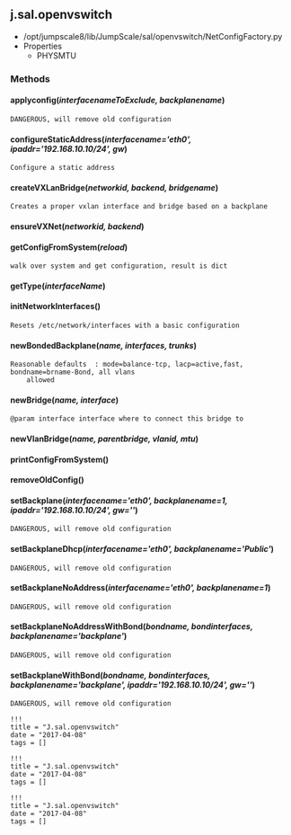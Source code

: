 <!-- toc -->
## j.sal.openvswitch

- /opt/jumpscale8/lib/JumpScale/sal/openvswitch/NetConfigFactory.py
- Properties
    - PHYSMTU

### Methods

#### applyconfig(*interfacenameToExclude, backplanename*) 

```
DANGEROUS, will remove old configuration

```

#### configureStaticAddress(*interfacename='eth0', ipaddr='192.168.10.10/24', gw*) 

```
Configure a static address

```

#### createVXLanBridge(*networkid, backend, bridgename*) 

```
Creates a proper vxlan interface and bridge based on a backplane

```

#### ensureVXNet(*networkid, backend*) 

#### getConfigFromSystem(*reload*) 

```
walk over system and get configuration, result is dict

```

#### getType(*interfaceName*) 

#### initNetworkInterfaces() 

```
Resets /etc/network/interfaces with a basic configuration

```

#### newBondedBackplane(*name, interfaces, trunks*) 

```
Reasonable defaults  : mode=balance-tcp, lacp=active,fast, bondname=brname-Bond, all vlans
    allowed

```

#### newBridge(*name, interface*) 

```
@param interface interface where to connect this bridge to

```

#### newVlanBridge(*name, parentbridge, vlanid, mtu*) 

#### printConfigFromSystem() 

#### removeOldConfig() 

#### setBackplane(*interfacename='eth0', backplanename=1, ipaddr='192.168.10.10/24', gw=''*) 

```
DANGEROUS, will remove old configuration

```

#### setBackplaneDhcp(*interfacename='eth0', backplanename='Public'*) 

```
DANGEROUS, will remove old configuration

```

#### setBackplaneNoAddress(*interfacename='eth0', backplanename=1*) 

```
DANGEROUS, will remove old configuration

```

#### setBackplaneNoAddressWithBond(*bondname, bondinterfaces, backplanename='backplane'*) 

```
DANGEROUS, will remove old configuration

```

#### setBackplaneWithBond(*bondname, bondinterfaces, backplanename='backplane', ipaddr='192.168.10.10/24', gw=''*) 

```
DANGEROUS, will remove old configuration

```


```
!!!
title = "J.sal.openvswitch"
date = "2017-04-08"
tags = []
```

```
!!!
title = "J.sal.openvswitch"
date = "2017-04-08"
tags = []
```

```
!!!
title = "J.sal.openvswitch"
date = "2017-04-08"
tags = []
```
